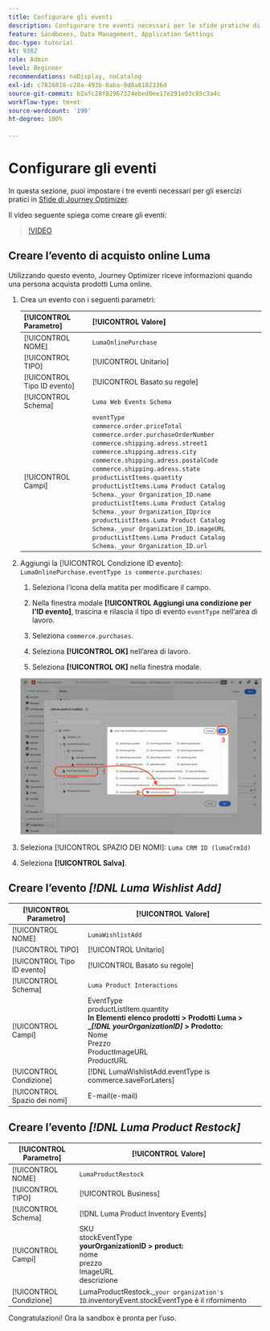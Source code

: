 ```yaml
---
title: Configurare gli eventi
description: Configurare tre eventi necessari per le sfide pratiche di Journey Optimizer
feature: Sandboxes, Data Management, Application Settings
doc-type: tutorial
kt: 9382
role: Admin
level: Beginner
recommendations: noDisplay, noCatalog
exl-id: c7826818-c28a-493b-8aba-9d8a8102336d
source-git-commit: b2afc28f82967324ebed0ee17e291e83c85c3a4c
workflow-type: tm+mt
source-wordcount: '190'
ht-degree: 100%

---
```


# Configurare gli eventi

In questa sezione, puoi impostare i tre eventi necessari per gli esercizi pratici in [Sfide di Journey Optimizer](/help/challenges/introduction-and-prerequisites.md).

Il video seguente spiega come creare gli eventi:

>[!VIDEO](https://video.tv.adobe.com/v/336253?quality=12&learn=on)

## Creare l’evento di acquisto online Luma

Utilizzando questo evento, Journey Optimizer riceve informazioni quando una persona acquista prodotti Luma online.

1. Crea un evento con i seguenti parametri:

   | [!UICONTROL Parametro] | [!UICONTROL Valore] |
   |-------------|-----------|
   | [!UICONTROL NOME] | `LumaOnlinePurchase` |
   | [!UICONTROL TIPO] | [!UICONTROL Unitario] |
   | [!UICONTROL Tipo ID evento] | [!UICONTROL Basato su regole] |
   | [!UICONTROL Schema] | `Luma Web Events Schema` |
   | [!UICONTROL Campi] | `eventType` <br>`commerce.order.priceTotal`<br>`commerce.order.purchaseOrderNumber`<br>`commerce.shipping.adress.street1`<br>`commerce.shipping.adress.city`<br>`commerce.shipping.adress.postalCode`<br>`commerce.shipping.adress.state`<br>`productListItems.quantity`<br>`productListItems.Luma Product Catalog Schema._your Organization_ID.name`<br>`productListItems.Luma Product Catalog Schema._your Organization_IDprice`<br>`productListItems.Luma Product Catalog Schema._your Organization_ID.imageURL`<br>`productListItems.Luma Product Catalog Schema._your Organization_ID.url` |

1. Aggiungi la [!UICONTROL Condizione ID evento]: `LumaOnlinePurchase.eventType is commerce.purchases`:

   1. Seleziona l’icona della matita per modificare il campo.

   1. Nella finestra modale **[!UICONTROL Aggiungi una condizione per l’ID evento]**, trascina e rilascia il tipo di evento `eventType` nell’area di lavoro.
   1. Seleziona `commerce.purchases`.
   1. Seleziona **[!UICONTROL OK]** nell’area di lavoro.
   1. Seleziona **[!UICONTROL OK]** nella finestra modale.

   ![Aggiungere una condizione evento](/help/tutorial-configure-a-training-sandbox/assets/Event-lumaOnlinePurchase-condition-1.png)

1. Seleziona [!UICONTROL SPAZIO DEI NOMI]: `Luma CRM ID (lumaCrmId)`

1. Seleziona **[!UICONTROL Salva]**.

## Creare l’evento *[!DNL Luma Wishlist Add]*

| [!UICONTROL Parametro] | [!UICONTROL Valore] |
|-------------|-----------|
| [!UICONTROL NOME] | `LumaWishlistAdd` |
| [!UICONTROL TIPO] | [!UICONTROL Unitario] |
| [!UICONTROL Tipo ID evento] | [!UICONTROL Basato su regole] |
| [!UICONTROL Schema] | `Luma Product Interactions` |
| [!UICONTROL Campi] | EventType<br>productListItem.quantity<br><b>In Elementi elenco prodotti > Prodotti Luma > _*[!DNL yourOrganizationID]* > Prodotto:</b> <br>Nome<br>Prezzo<br> ProductImageURL<br>ProductURL |
| [!UICONTROL Condizione] | [!DNL LumaWishlistAdd.eventType is commerce.saveForLaters] |
| [!UICONTROL Spazio dei nomi] | E-mail(e-mail) |

## Creare l’evento *[!DNL Luma Product Restock]*

| [!UICONTROL Parametro] | [!UICONTROL Valore] |
|-------------|-----------|
| [!UICONTROL NOME] | `LumaProductRestock` |
| [!UICONTROL TIPO] | [!UICONTROL Business] |
| [!UICONTROL Schema] | [!DNL Luma Product Inventory Events] |
| [!UICONTROL Campi] | SKU <br> stockEventType<br><b> yourOrganizationID > product:</b> <br>nome<br>prezzo<br> ImageURL<br>descrizione |
| [!UICONTROL Condizione] | LumaProductRestock._`your organization's ID`.inventoryEvent.stockEventType è il rifornimento |

Congratulazioni! Ora la sandbox è pronta per l’uso.
